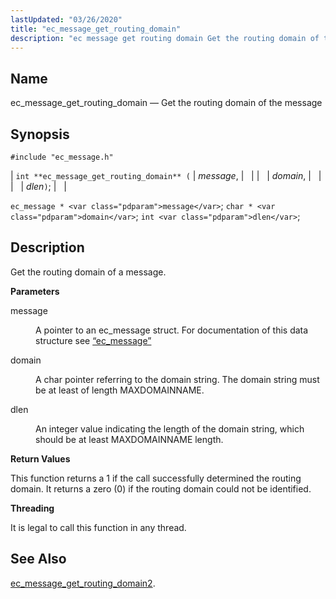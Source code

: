 ```yaml
---
lastUpdated: "03/26/2020"
title: "ec_message_get_routing_domain"
description: "ec message get routing domain Get the routing domain of the message int ec message get routing domain message domain dlen ec message message char domain int dlen Get the routing domain of a message message A pointer to an ec message struct For documentation of this data structure see..."
---
```


<a name="apis.ec_message_get_routing_domain"></a> 
## Name

ec_message_get_routing_domain — Get the routing domain of the message

## Synopsis

`#include "ec_message.h"`

| `int **ec_message_get_routing_domain** (` | <var class="pdparam">message</var>, |   |
|   | <var class="pdparam">domain</var>, |   |
|   | <var class="pdparam">dlen</var>`)`; |   |

`ec_message * <var class="pdparam">message</var>`;
`char * <var class="pdparam">domain</var>`;
`int <var class="pdparam">dlen</var>`;<a name="idp55969536"></a> 
## Description

Get the routing domain of a message.

**<a name="idp55970752"></a> Parameters**

<dl class="variablelist">

<dt>message</dt>

<dd>

A pointer to an ec_message struct. For documentation of this data structure see [“ec_message”](/momentum/3/3-api/structs-ec-message)

</dd>

<dt>domain</dt>

<dd>

A char pointer referring to the domain string. The domain string must be at least of length MAXDOMAINNAME.

</dd>

<dt>dlen</dt>

<dd>

An integer value indicating the length of the domain string, which should be at least MAXDOMAINNAME length.

</dd>

</dl>

**<a name="idp55977984"></a> Return Values**

This function returns a 1 if the call successfully determined the routing domain. It returns a zero (0) if the routing domain could not be identified.

**<a name="idp55979040"></a> Threading**

It is legal to call this function in any thread.

<a name="idp55980144"></a> 
## See Also

[ec_message_get_routing_domain2](/momentum/3/3-api/apis-ec-message-get-routing-domain-2).